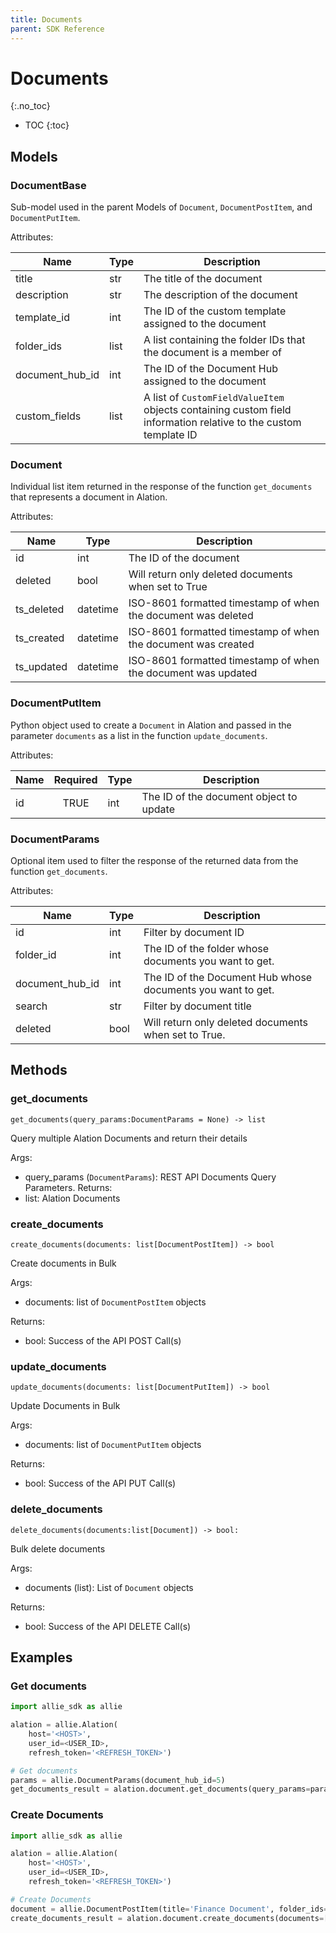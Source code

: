 ```yaml
---
title: Documents
parent: SDK Reference
---
```


# Documents
{:.no_toc}

* TOC
{:toc}

## Models

### DocumentBase
Sub-model used in the parent Models of `Document`, `DocumentPostItem`, and `DocumentPutItem`.

Attributes:

| Name        | Type                  | Description                                                                              |
|-------------|-----------------------|------------------------------------------------------------------------------------------|
| title          | str                   | The title of the document |
| description    | str                   | The description of the document|
| template_id    | int                   | The ID of the custom template assigned to the document|   
| folder_ids | list                   | A list containing the folder IDs that the document is a member of|
| document_hub_id | int                   | The ID of the Document Hub assigned to the document |
| custom_fields | list                   | A list of `CustomFieldValueItem` objects containing custom field information relative to the custom template ID |

### Document
Individual list item returned in the response of the function `get_documents` that represents a document in Alation.

Attributes:

| Name        | Type                  | Description                                                                              |
|-------------|-----------------------|------------------------------------------------------------------------------------------|
| id          | int                   | The ID of the document        |
| deleted   | bool                   | Will return only deleted documents when set to True |
| ts_deleted | datetime                   | ISO-8601 formatted timestamp of when the document was deleted |
| ts_created | datetime                   | ISO-8601 formatted timestamp of when the document was created |
| ts_updated | datetime                   | ISO-8601 formatted timestamp of when the document was updated |

### DocumentPutItem
Python object used to create a `Document` in Alation and passed in the parameter `documents` as a list in the function `update_documents`.

Attributes:

| Name         | Required | Type                  | Description                                                  |
|--------------|:--------:|-----------------------|--------------------------------------------------------------|
| id           |  TRUE    | int         | The ID of the document object to update | 

### DocumentParams
Optional item used to filter the response of the returned data from the function `get_documents`.

Attributes:

| Name  | Type  | Description                                                                                                                |
|-------|-------|----------------------------------------------------------------------------------------------------------------------------|
| id   | int   | Filter by document ID   |
| folder_id | int   | The ID of the folder whose documents you want to get.|
| document_hub_id | int   | The ID of the Document Hub whose documents you want to get. |
| search | str   | Filter by document title |
| deleted | bool   | Will return only deleted documents when set to True. |


## Methods
### get_documents

```
get_documents(query_params:DocumentParams = None) -> list
```

Query multiple Alation Documents and return their details

Args:
* query_params (`DocumentParams`): REST API Documents Query Parameters.
Returns:
* list: Alation Documents

### create_documents

```
create_documents(documents: list[DocumentPostItem]) -> bool
```

Create documents in Bulk


Args:
* documents: list of `DocumentPostItem` objects

Returns:
* bool: Success of the API POST Call(s)

### update_documents

```
update_documents(documents: list[DocumentPutItem]) -> bool
```

Update Documents in Bulk

Args:
* documents: list of `DocumentPutItem` objects

Returns:
* bool: Success of the API PUT Call(s)

### delete_documents

```
delete_documents(documents:list[Document]) -> bool:
```

Bulk delete documents

Args:
* documents (list): List of `Document` objects

Returns:
* bool: Success of the API DELETE Call(s)


## Examples
### Get documents
```python
import allie_sdk as allie

alation = allie.Alation(
    host='<HOST>',
    user_id=<USER_ID>,
    refresh_token='<REFRESH_TOKEN>')

# Get documents  
params = allie.DocumentParams(document_hub_id=5)
get_documents_result = alation.document.get_documents(query_params=params)
```

### Create Documents
```python
import allie_sdk as allie

alation = allie.Alation(
    host='<HOST>',
    user_id=<USER_ID>,
    refresh_token='<REFRESH_TOKEN>')

# Create Documents 
document = allie.DocumentPostItem(title='Finance Document', folder_ids=[1,4], document_hub_id=5)
create_documents_result = alation.document.create_documents(documents=[document])
```



